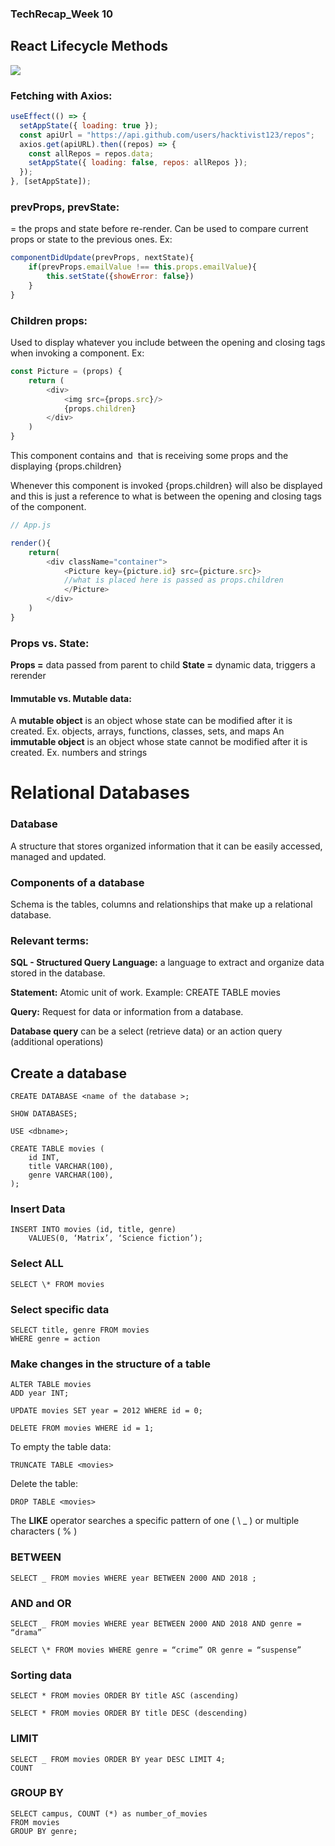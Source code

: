 ### TechRecap_Week 10

## React Lifecycle Methods

[![](https://programmingwithmosh.com/wp-content/uploads/2018/10/Screen-Shot-2018-10-31-at-1.44.28-PM-1024x567.png)](https://programmingwithmosh.com/wp-content/uploads/2018/10/Screen-Shot-2018-10-31-at-1.44.28-PM-1024x567.png "react lifecycle methods")

### Fetching with Axios:

```javascript
useEffect(() => {
  setAppState({ loading: true });
  const apiUrl = "https://api.github.com/users/hacktivist123/repos";
  axios.get(apiURL).then((repos) => {
    const allRepos = repos.data;
    setAppState({ loading: false, repos: allRepos });
  });
}, [setAppState]);
```

### prevProps, prevState:

= the props and state before re-render. Can be used to compare current props or state to the previous ones. Ex:

```javascript
componentDidUpdate(prevProps, nextState){
    if(prevProps.emailValue !== this.props.emailValue){
        this.setState({showError: false})
    }
}
```

<!-- ### Adding and removing favorites: -->

### Children props:

Used to display whatever you include between the opening and closing tags when invoking a component. Ex:

```javascript
const Picture = (props) {
    return (
        <div>
            <img src={props.src}/>
            {props.children}
        </div>
    )
}
```

This component contains and <img> that is receiving some props and the displaying {props.children}

Whenever this component is invoked {props.children} will also be displayed and this is just a reference to what is between the opening and closing tags of the component.

```javascript
// App.js

render(){
    return(
        <div className="container">
            <Picture key={picture.id} src={picture.src}>
            //what is placed here is passed as props.children
            </Picture>
        </div>
    )
}
```

### Props vs. State:

**Props =** data passed from parent to child
**State =** dynamic data, triggers a rerender

#### Immutable vs. Mutable data:

A **mutable object** is an object whose state can be modified after it is created.
Ex. objects, arrays, functions, classes, sets, and maps
An **immutable object** is an object whose state cannot be modified after it is created.
Ex. numbers and strings

# Relational Databases

### Database

A structure that stores organized information that it can be easily accessed, managed and updated.

### Components of a database

Schema is the tables, columns and relationships that make up a relational database.

### Relevant terms:

**SQL - Structured Query Language:** a language to extract and organize data stored in the database.

**Statement:** Atomic unit of work. Example: CREATE TABLE movies

**Query:** Request for data or information from a database.

**Database query** can be a select (retrieve data) or an action query (additional operations)

## Create a database

```
CREATE DATABASE <name of the database >;
```

```
SHOW DATABASES;
```

```
USE <dbname>;
```

```
CREATE TABLE movies (
    id INT,
    title VARCHAR(100),
    genre VARCHAR(100),
);
```

### Insert Data

```
INSERT INTO movies (id, title, genre)
    VALUES(0, ‘Matrix’, ‘Science fiction’);
```

### Select ALL

```
SELECT \* FROM movies
```

### Select specific data

```
SELECT title, genre FROM movies
WHERE genre = action
```

### Make changes in the structure of a table

```
ALTER TABLE movies
ADD year INT;
```

```
UPDATE movies SET year = 2012 WHERE id = 0;
```

```
DELETE FROM movies WHERE id = 1;
```

To empty the table data:

```
TRUNCATE TABLE <movies>
```

Delete the table:

```
DROP TABLE <movies>
```

The **LIKE** operator searches a specific pattern of one ( \ \_ ) or multiple characters ( % )

### BETWEEN

```
SELECT _ FROM movies WHERE year BETWEEN 2000 AND 2018 ;
```

### AND and OR

```
SELECT _ FROM movies WHERE year BETWEEN 2000 AND 2018 AND genre = “drama”
```

```
SELECT \* FROM movies WHERE genre = “crime” OR genre = “suspense”
```

### Sorting data

```
SELECT * FROM movies ORDER BY title ASC (ascending)
```

```
SELECT * FROM movies ORDER BY title DESC (descending)
```

### LIMIT

```
SELECT _ FROM movies ORDER BY year DESC LIMIT 4;
COUNT
```

### GROUP BY

```
SELECT campus, COUNT (*) as number_of_movies
FROM movies
GROUP BY genre;
```

